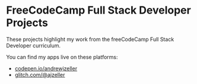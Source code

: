 # FreeCodeCamp Full Stack Developer Projects
These projects highlight my work from the freeCodeCamp Full Stack Developer curriculum.

You can find my apps live on these platforms:
* [codepen.io/andrewjzeller](https://codepen.io/andrewjzeller)
* [glitch.com/@ajzeller](https://glitch.com/@ajzeller)


